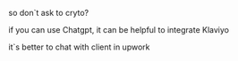 

so don`t ask to cryto?

if you can use Chatgpt, it can be helpful to integrate Klaviyo

it`s better to chat with client in upwork





